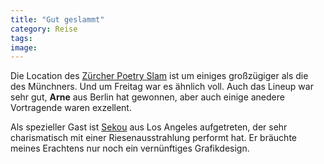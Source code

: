 ```yaml
---
title: "Gut geslammt"
category: Reise
tags: 
image: 
---
```


Die Location des [Zürcher Poetry Slam](http://www.rubikon.ch/Poetry_Slam_Zuerich_sub.shtml) ist um einiges großzügiger als die des Münchners. Und um Freitag war es ähnlich voll. Auch das Lineup war sehr gut, **Arne** aus Berlin hat gewonnen, aber auch einige anedere Vortragende waren exzellent.  

  

Als spezieller Gast ist [Sekou](http://www.blindfaithrecords.com/) aus Los Angeles aufgetreten, der sehr charismatisch mit einer Riesenausstrahlung performt hat. Er bräuchte meines Erachtens nur noch ein vernünftiges Grafikdesign.